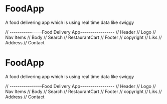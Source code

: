 # FoodApp
A food delivering app which is using real time data like swiggy

// ----------------Food Delivery App-----------------
// Header
//     Logo
//     Nav Items
// Body 
//     Search
//     RestaurantCart
// Footer
//     copyright
//     Liks
//     Address
//     Contact



# FoodApp
A food delivering app which is using real time data like swiggy

// ----------------Food Delivery App-----------------
// Header
//     Logo
//     Nav Items
// Body 
//     Search
//     RestaurantCart
// Footer
//     copyright
//     Liks
//     Address
//     Contact




